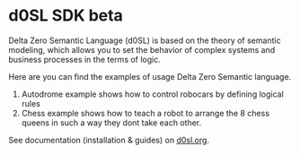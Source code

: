 # d0SL SDK beta
Delta Zero Semantic Language (d0SL) is based on the theory of semantic modeling, which allows you to set the behavior of complex systems and business processes in the terms of logic.

Here are you can find the examples of usage Delta Zero Semantic language.

1) Autodrome example shows how to control robocars by defining logical rules
2) Chess example shows how to teach a robot to arrange the 8 chess queens in such a way they dont take each other.

See documentation (installation & guides) on [d0sl.org](http://d0sl.org).
